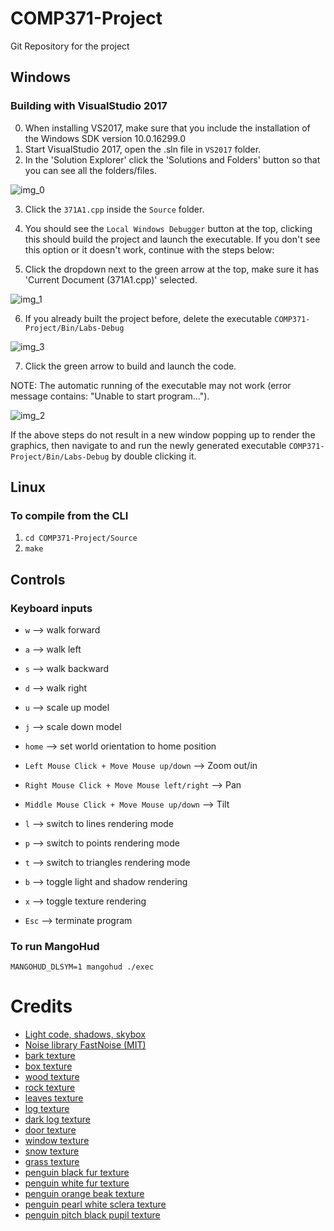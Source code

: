 # COMP371-Project
Git Repository for the project

## Windows

### Building with VisualStudio 2017

0. When installing VS2017, make sure that you include the installation of the Windows SDK version 10.0.16299.0
1. Start VisualStudio 2017, open the .sln file in `VS2017` folder.
2. In the 'Solution Explorer' click the 'Solutions and Folders' button so that you can see all the folders/files.

![img_0](https://i.imgur.com/aBwSKr0.png)

3. Click the `371A1.cpp` inside the `Source` folder.

4. You should see the `Local Windows Debugger` button at the top, clicking this should build the project and launch the executable. If you don't see this option or it doesn't work, continue with the steps below:

5. Click the dropdown next to the green arrow at the top, make sure it has 'Current Document (371A1.cpp)' selected.

![img_1](https://i.imgur.com/85hzUmy_d.webp?maxwidth=728&fidelity=grand)

6. If you already built the project before, delete the executable `COMP371-Project/Bin/Labs-Debug`

![img_3](https://i.imgur.com/n0xEreA_d.webp?maxwidth=728&fidelity=grand)

7. Click the green arrow to build and launch the code.

NOTE: The automatic running of the executable may not work (error message contains: "Unable to start program...").

![img_2](https://i.imgur.com/W1ytNYT_d.webp?maxwidth=728&fidelity=grand)

If the above steps do not result in a new window popping up to render the graphics, then navigate to and run the newly generated executable `COMP371-Project/Bin/Labs-Debug` by double clicking it.

## Linux

### To compile from the CLI

1. `cd COMP371-Project/Source`
2. `make`

## Controls

### Keyboard inputs

- `w` --> walk forward
- `a` --> walk left
- `s` --> walk backward
- `d` --> walk right

- `u` --> scale up model
- `j` --> scale down model

- `home` --> set world orientation to home position

- `Left Mouse Click + Move Mouse up/down` --> Zoom out/in
- `Right Mouse Click + Move Mouse left/right` --> Pan
- `Middle Mouse Click + Move Mouse up/down` --> Tilt

- `l` --> switch to lines rendering mode
- `p` --> switch to points rendering mode
- `t` --> switch to triangles rendering mode

- `b` --> toggle light and shadow rendering
- `x` --> toggle texture rendering

- `Esc` --> terminate program

### To run MangoHud
`MANGOHUD_DLSYM=1 mangohud ./exec`

# Credits
- [Light code, shadows, skybox](https://learnopengl.com)
- [Noise library FastNoise (MIT)](https://github.com/Auburn/FastNoise)
- [bark texture](https://forums.rpgmakerweb.com/data/avatars/o/106/106252.jpg?1499807823)
- [box texture](https://www.deviantart.com/dactilardesign/art/Crate-generator-342135330)
- [wood texture](https://wallpapersafari.com/w/rgL7NY)
- [rock texture](http://textures101.com/view/439/next/Rock/Rock_Seamless)
- [leaves texture](https://www.lanrentuku.com/bg/a/green_4.html)
- [log texture](https://www.wildtextures.com/free-textures/wood/log-cabin-wall-texture/)
- [dark log texture](https://www.dreamstime.com/stock-photo-old-wooded-wall-fragment-logs-background-image77358585)
- [door texture](http://spiralgraphics.biz/packs/building_cottage/index.htm?1)
- [window texture](http://spiralgraphics.biz/packs/building_cottage/index.htm?4#anchor)
- [snow texture](https://www.deviantart.com/aniuk-storage/art/Snow-14-417975512)
- [grass texture](https://www.pinterest.ca/pin/277464027026735524/)
- [penguin black fur texture](https://i.pinimg.com/originals/76/cb/5b/76cb5b3cfc95a253b5da5095b3ea85e9.jpg)
- [penguin white fur texture](https://www.pinterest.ca/pin/827395762770844717/)
- [penguin orange beak texture](http://blackbirdsycamore.com/wp-content/uploads/2011/09/Hall-Paint.jpg)
- [penguin pearl white sclera texture](https://www.realmilkpaint.com/wp-content/uploads/Pearl_Edited_2018.jpg)
- [penguin pitch black pupil texture](https://lh3.googleusercontent.com/WQG2R-GsWuaGHlpSaZTzZhmD2iXJfl-9dI06G9W7nDKiojV4Tgy7uBeMWBg5zlLcN4eSbwgBCuQR3bpa8hf-=s400)

